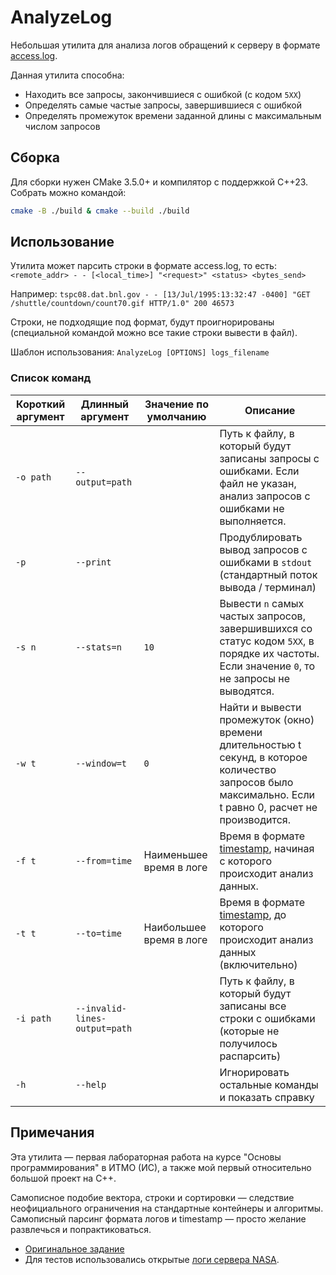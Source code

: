 # AnalyzeLog

Небольшая утилита для анализа логов обращений к серверу в формате [access.log](https://ru.wikipedia.org/wiki/Access.log).

Данная утилита способна:
* Находить все запросы, закончившиеся с ошибкой (с кодом `5XX`)
* Определять самые частые запросы, завершившиеся с ошибкой
* Определять промежуток времени заданной длины с максимальным числом запросов

## Сборка
Для сборки нужен CMake 3.5.0+ и компилятор с поддержкой C++23. Собрать можно командой:

```bash
cmake -B ./build & cmake --build ./build
```

## Использование
Утилита может парсить строки в формате access.log, то есть:
`<remote_addr> - - [<local_time>] "<request>" <status> <bytes_send>`

Например:
`tspc08.dat.bnl.gov - - [13/Jul/1995:13:32:47 -0400] "GET /shuttle/countdown/count70.gif HTTP/1.0" 200 46573`

Строки, не подходящие под формат, будут проигнорированы (специальной командой можно все такие строки вывести в файл).

Шаблон использования:
`AnalyzeLog [OPTIONS] logs_filename`

### Список команд
| Короткий аргумент | Длинный аргумент              | Значение по умолчанию   | Описание |
|-------------------|-------------------------------|-------------------------|----------|
| `-o path`         | `--output=path`               |                         | Путь к файлу, в который будут записаны запросы с ошибками. Если файл не указан, анализ запросов с ошибками не выполняется. |
| `-p`              | `--print`                     |                         | Продублировать вывод запросов с ошибками в `stdout` (стандартный поток вывода / терминал) |
| `-s n`            | `--stats=n`                   | `10`                    | Вывести `n` самых частых запросов, завершившихся со статус кодом `5XX`, в порядке их частоты. Если значение `0`, то не запросы не выводятся. |
| `-w t`            | `--window=t`                  | `0`                     | Найти и вывести промежуток (окно) времени длительностью t секунд, в которое количество запросов было максимально. Eсли t равно 0, расчет не производится. |
| `-f t`            | `--from=time`                 | Наименьшее время в логе | Время в формате [timestamp](https://www.unixtimestamp.com), начиная с которого происходит анализ данных. |
| `-t t`            | `--to=time`                   | Наибольшее время в логе | Время в формате [timestamp](https://www.unixtimestamp.com), до которого происходит анализ данных (включительно) |
| `-i path`         | `--invalid-lines-output=path` |                         | Путь к файлу, в который будут записаны все строки с ошибками (которые не получилось распарсить) |
| `-h`              | `--help`                      |                         | Игнорировать остальные команды и показать справку

## Примечания
Эта утилита — первая лабораторная работа на курсе "Основы программирования" в ИТМО (ИС), а также мой первый относительно большой проект на C++.

Самописное подобие вектора, строки и сортировки — следствие неофициального ограничения на стандартные контейнеры и алгоритмы. Самописный парсинг формата логов и timestamp — просто желание развлечься и попрактиковаться.

* [Оригинальное задание](task.md)
* Для тестов использовались открытые [логи сервера NASA](https://drive.google.com/file/d/1jjzMocc0Rn9TqkK_51Oo93Fy78KYnm2i/view).
